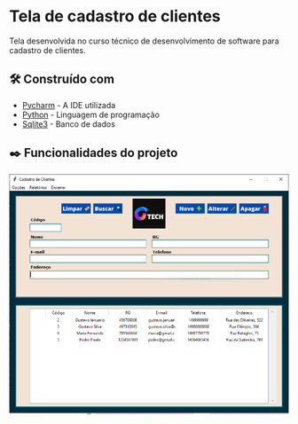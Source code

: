 # Tela de cadastro de clientes

Tela desenvolvida no curso técnico de desenvolvimento de software para cadastro de clientes.

## 🛠️ Construído com

* [Pycharm](https://www.jetbrains.com/pt-br/pycharm/) - A IDE utilizada
* [Python](https://www.python.org/) - Linguagem de programação
* [Sqlite3](https://docs.python.org/3/library/sqlite3.html) - Banco de dados

## ✒️ Funcionalidades do projeto

![screenshot](Captura.PNG)

